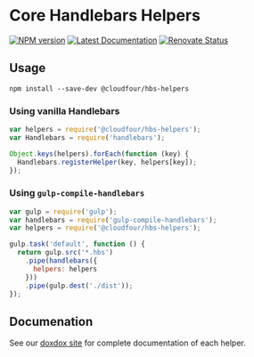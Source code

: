 # Core Handlebars Helpers

[![NPM version](https://img.shields.io/npm/v/@cloudfour/hbs-helpers.svg)](https://www.npmjs.com/package/@cloudfour/hbs-helpers) [![Latest Documentation](https://doxdox.org/images/badge-flat.svg)](https://doxdox.org/cloudfour/core-hbs-helpers/) [![Renovate Status](https://badges.renovateapi.com/github/cloudfour/core-hbs-helpers)](https://renovatebot.com/)

## Usage

```
npm install --save-dev @cloudfour/hbs-helpers
```

### Using vanilla Handlebars
```js
var helpers = require('@cloudfour/hbs-helpers');
var Handlebars = require('handlebars');

Object.keys(helpers).forEach(function (key) {
  Handlebars.registerHelper(key, helpers[key]);
});
```

### Using `gulp-compile-handlebars`
```js
var gulp = require('gulp');
var handlebars = require('gulp-compile-handlebars');
var helpers = require('@cloudfour/hbs-helpers');

gulp.task('default', function () {
  return gulp.src('*.hbs')
    .pipe(handlebars({
      helpers: helpers
    }))
    .pipe(gulp.dest('./dist'));
});
```

## Documenation

See our [doxdox site](https://doxdox.org/cloudfour/core-hbs-helpers/) for complete documentation of each helper.
